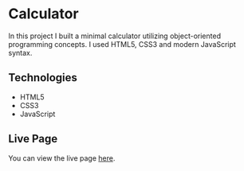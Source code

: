 # Calculator

In this project I built a minimal calculator utilizing object-oriented programming concepts. I used HTML5, CSS3 and modern JavaScript syntax.

## Technologies

- HTML5
- CSS3
- JavaScript

## Live Page

You can view the live page [here](https://robertruse.github.io/calculator/).
